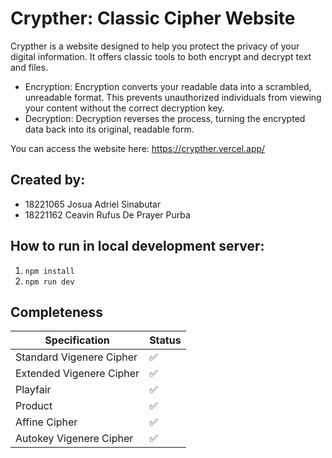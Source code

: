 # Crypther: Classic Cipher Website

Crypther is a website designed to help you protect the privacy of your digital information. It offers classic tools to both encrypt and decrypt text and files.

- Encryption: Encryption converts your readable data into a scrambled, unreadable format. This prevents unauthorized individuals from viewing your content without the correct decryption key.
- Decryption: Decryption reverses the process, turning the encrypted data back into its original, readable form.

You can access the website here:
https://crypther.vercel.app/

## Created by:

- 18221065 Josua Adriel Sinabutar
- 18221162 Ceavin Rufus De Prayer Purba

## How to run in local development server:

1. `npm install`
2. `npm run dev`

## Completeness

| Specification            | Status |
| ------------------------ | ------ |
| Standard Vigenere Cipher | ✅     |
| Extended Vigenere Cipher | ✅     |
| Playfair                 | ✅     |
| Product                  | ✅     |
| Affine Cipher            | ✅     |
| Autokey Vigenere Cipher  | ✅     |
